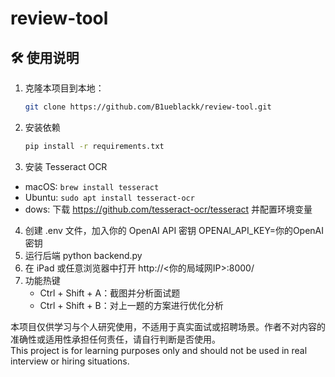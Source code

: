 # review-tool
## 🛠 使用说明

1. 克隆本项目到本地：

   ```bash
   git clone https://github.com/B1ueblackk/review-tool.git
   
2. 安装依赖
   ```bash
   pip install -r requirements.txt
3. 安装 Tesseract OCR
* macOS: ```brew install tesseract```
* Ubuntu: ```sudo apt install tesseract-ocr ```
* dows: 下载 https://github.com/tesseract-ocr/tesseract 并配置环境变量
4. 创建 .env 文件，加入你的 OpenAI API 密钥
OPENAI_API_KEY=你的OpenAI密钥
5.	运行后端
python backend.py
6.	在 iPad 或任意浏览器中打开
http://<你的局域网IP>:8000/
7. 功能热键
   * Ctrl + Shift + A：截图并分析面试题 
   * Ctrl + Shift + B：对上一题的方案进行优化分析

本项目仅供学习与个人研究使用，不适用于真实面试或招聘场景。作者不对内容的准确性或适用性承担任何责任，请自行判断是否使用。   
This project is for learning purposes only and should not be used in real interview or hiring situations.